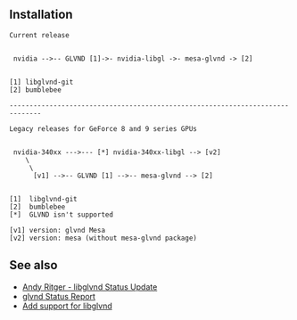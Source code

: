 Installation
------------

```
Current release


 nvidia -->-- GLVND [1]->- nvidia-libgl ->- mesa-glvnd -> [2]


[1] libglvnd-git
[2] bumblebee

------------------------------------------------------------------------------

Legacy releases for GeForce 8 and 9 series GPUs


 nvidia-340xx --->--- [*] nvidia-340xx-libgl --> [v2]
    \
     \
      [v1] -->-- GLVND [1] -->-- mesa-glvnd --> [2]


[1]  libglvnd-git
[2]  bumblebee
[*]  GLVND isn't supported

[v1] version: glvnd Mesa
[v2] version: mesa (without mesa-glvnd package)
```

See also
--------

* [Andy Ritger - libglvnd Status Update](https://www.youtube.com/watch?v=4PflCyiULO4&feature=youtu.be&t=10156)
* [glvnd Status Report](https://www.x.org/wiki/Events/XDC2016/Program/xdc-2016-glvnd-status.pdf)
* [Add support for libglvnd](https://bugs.freedesktop.org/show_bug.cgi?id=92877)